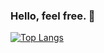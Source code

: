 ### Hello, feel free. 🧩

[![Top Langs](https://github-readme-stats.vercel.app/api/top-langs/?username=ecopque&layout=compact&theme=dracula)](https://github.com/anuraghazra/github-readme-stats)


<!--
**ecopque/ecopque** is a ✨ _special_ ✨ repository because its `README.md` (this file) appears on your GitHub profile.

Here are some ideas to get you started:

- 🔭 I’m currently working on ...
- 🌱 I’m currently learning ...
- 👯 I’m looking to collaborate on ...
- 🤔 I’m looking for help with ...
- 💬 Ask me about ...
- 📫 How to reach me: ...
- 😄 Pronouns: ...
- ⚡ Fun fact: ...
-->
